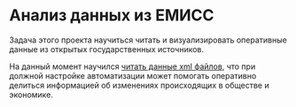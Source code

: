 # Анализ данных из ЕМИСС

Задача этого проекта научиться читать и визуализировать оперативные данные из открытых государственных источников.

На данный момент научился [читать данные xml файлов](read_xml_example_02.ipynb), что при должной настройке автоматизации может помогать оперативно делиться информацией об изменениях происходящих в обществе и экономике.